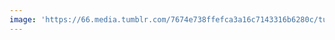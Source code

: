```yaml
---
image: 'https://66.media.tumblr.com/7674e738ffefca3a16c7143316b6280c/tumblr_pmxlvj9zgG1tbdx3so1_1280.jpg'
---
```

